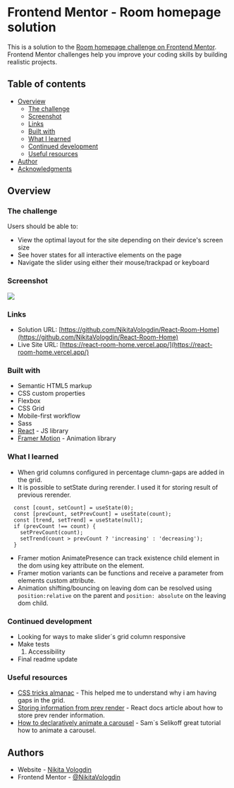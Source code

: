 # Frontend Mentor - Room homepage solution

This is a solution to the [Room homepage challenge on Frontend Mentor](https://www.frontendmentor.io/challenges/room-homepage-BtdBY_ENq). Frontend Mentor challenges help you improve your coding skills by building realistic projects.

## Table of contents

- [Overview](#overview)
  - [The challenge](#the-challenge)
  - [Screenshot](#screenshot)
  - [Links](#links)
  - [Built with](#built-with)
  - [What I learned](#what-i-learned)
  - [Continued development](#continued-development)
  - [Useful resources](#useful-resources)
- [Author](#author)
- [Acknowledgments](#acknowledgments)

## Overview

### The challenge

Users should be able to:

- View the optimal layout for the site depending on their device's screen size
- See hover states for all interactive elements on the page
- Navigate the slider using either their mouse/trackpad or keyboard

### Screenshot

![](./screenshot.jpg)

### Links

- Solution URL: [https://github.com/NikitaVologdin/React-Room-Home](https://github.com/NikitaVologdin/React-Room-Home)
- Live Site URL: [https://react-room-home.vercel.app/](https://react-room-home.vercel.app/)

### Built with

- Semantic HTML5 markup
- CSS custom properties
- Flexbox
- CSS Grid
- Mobile-first workflow
- Sass
- [React](https://reactjs.org/) - JS library
- [Framer Motion](https://motion.dev/) - Animation library

### What I learned

- When grid columns configured in percentage clumn-gaps are added in the grid.
- It is possible to setState during rerender. I used it for storing result of previous rerender.

```
  const [count, setCount] = useState(0);
  const [prevCount, setPrevCount] = useState(count);
  const [trend, setTrend] = useState(null);
  if (prevCount !== count) {
    setPrevCount(count);
    setTrend(count > prevCount ? 'increasing' : 'decreasing');
  }
```

- Framer motion AnimatePresence can track existence child element in the dom using key attribute on the element.
- Framer motion variants can be functions and receive a parameter from elements custom attribute.
- Animation shifting/bouncing on leaving dom can be resolved using `position:relative` on the parent and `position: absolute` on the leaving dom child.

### Continued development

- Looking for ways to make slider`s grid column responsive
- Make tests
  1. Accessibility
- Final readme update

### Useful resources

- [CSS tricks almanac](https://css-tricks.com/almanac/properties/g/grid-template-columns/) - This helped me to understand why i am having gaps in the grid.
- [Storing information from prev render](https://react.dev/reference/react/useState#storing-information-from-previous-renders) - React docs article about how to store prev render information.
- [How to declaratively animate a carousel](https://www.youtube.com/watch?v=aV2YJuxQ2vo) - Sam`s Selikoff great tutorial how to animate a carousel.

## Authors

- Website - [Nikita Vologdin](https://vologdin.eu/portfolio)
- Frontend Mentor - [@NikitaVologdin](https://www.frontendmentor.io/profile/NikitaVologdin)

<!-- ## Acknowledgments -->
